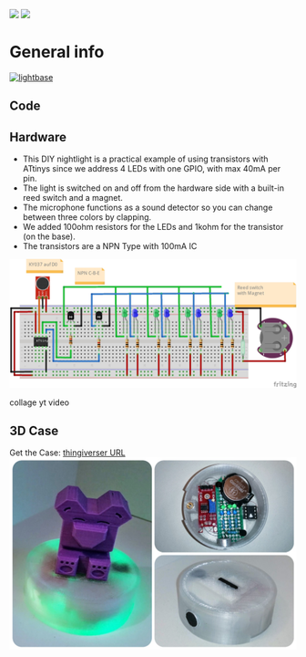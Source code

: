 <img src="https://img.shields.io/badge/-ATtiny%20Project-blue.svg?&amp;style=flat-square&amp" style="max-width: 100%;"> <img src="https://img.shields.io/badge/-PlattformIO-orange.svg?&amp;style=flat-square&amp" style="max-width: 100%;">


# General info

[![lightbase](https://photos.app.goo.gl/XoS5thNP4X6nppDM6)](https://www.youtube.com/embed/XIh21eYYatw "lightbase")
  
## Code


## Hardware
- This DIY nightlight is a practical example of using transistors with ATtinys since we address 4 LEDs with one GPIO, with max 40mA per pin.
- The light is switched on and off from the hardware side with a built-in reed switch and a magnet.
- The microphone functions as a sound detector so you can change between three colors by clapping. 
- We added 100ohm resistors for the LEDs and 1kohm for the transistor (on the base).
- The transistors are a NPN Type with 100mA IC

![Verdrahtung](https://github.com/pixelEDI/attiny_lightbase/blob/acee0ae0a8cb3ad401b295703366edbd02c3874a/Wiring_lightBase.jpg)


collage 
yt video

## 3D Case
Get the Case:  [thingiverser URL](https://www.thingiverse.com/thing:5427689)
![Case](https://github.com/pixelEDI/attiny_lightbase/blob/main/lightbase_resize.jpg)

